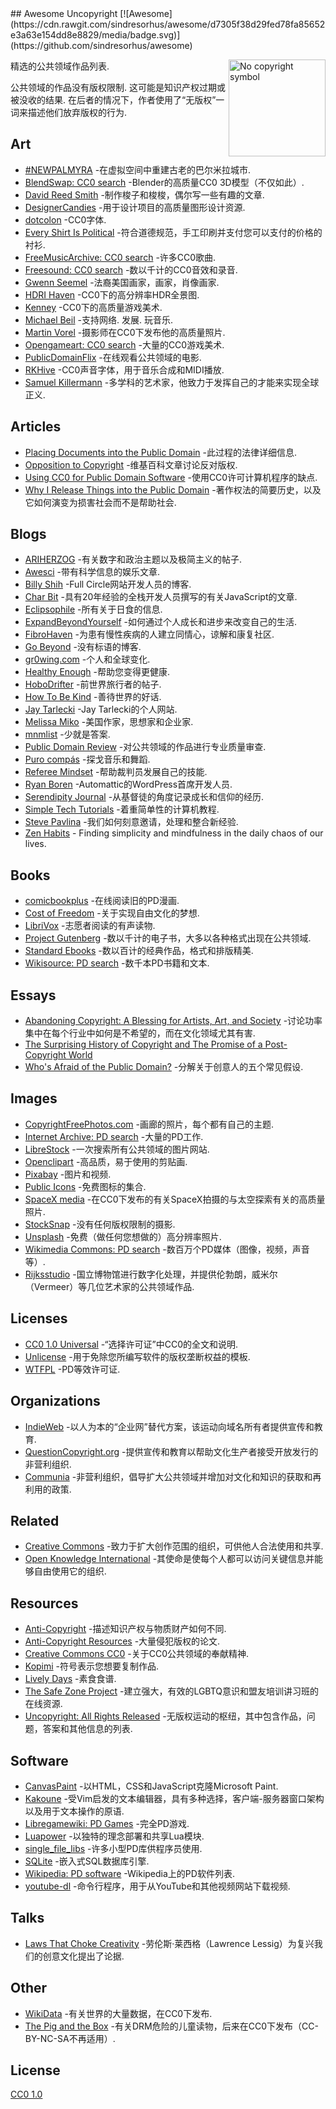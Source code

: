 <div class="github-widget" data-repo="johnjago/awesome-uncopyright"></div>
<script async src="https://pagead2.googlesyndication.com/pagead/js/adsbygoogle.js"></script><ins class="adsbygoogle" style="display:block" data-ad-client="ca-pub-6890694312814945" data-ad-slot="5473692530" data-ad-format="auto"  data-full-width-responsive="true"></ins><script>(adsbygoogle = window.adsbygoogle || []).push({});</script>
## Awesome Uncopyright [![Awesome](https://cdn.rawgit.com/sindresorhus/awesome/d7305f38d29fed78fa85652e3a63e154dd8e8829/media/badge.svg)](https://github.com/sindresorhus/awesome)

[<img src="https://upload.wikimedia.org/wikipedia/commons/6/62/PD-icon.svg" alt="No copyright symbol" align="right" width="155">](http://questioncopyright.org/)

精选的公共领域作品列表.

 公共领域的作品没有版权限制.  这可能是知识产权过期或被没收的结果.  在后者的情况下，作者使用了“无版权”一词来描述他们放弃版权的行为.



## Art

- [#NEWPALMYRA](http://www.newpalmyra.org/) -在虚拟空间中重建古老的巴尔米拉城市.
- [BlendSwap: CC0 search](https://www.blendswap.com/blends/search?keywords=+&is_fan_art=1&blend_license=CC-0&render_engine=&sort=downloads&direction=desc) -Blender的高质量CC0 3D模型（不仅如此）.
- [David Reed Smith](http://www.davidreedsmith.com/UncopyrightNotice.htm) -制作梭子和梭梭，偶尔写一些有趣的文章.
- [DesignerCandies](http://designercandies.net/uncopyright/) -用于设计项目的高质量图形设计资源.
- [dotcolon](http://dotcolon.net/) -CC0字体.
- [Every Shirt Is Political](https://everyshirtispolitical.com/) -符合道德规范，手工印刷并支付您可以支付的价格的衬衫.
- [FreeMusicArchive: CC0 search](http://freemusicarchive.org/search/?adv=1&quicksearch=&search-genre=Genres&duration_from=&duration_to=&music-filter-public-domain=1) -许多CC0歌曲.
- [Freesound: CC0 search](https://freesound.org/search/?g=1&q=&f=%20license:%22Creative+Commons+0%22) -数以千计的CC0音效和录音.
- [Gwenn Seemel](http://www.gwennseemel.com/index.php/copyright/) -法裔美国画家，画家，肖像画家.
- [HDRI Haven](https://hdrihaven.com/) -CC0下的高分辨率HDR全景图.
- [Kenney](https://www.kenney.nl/assets) -CC0下的高质量游戏美术.
- [Michael Beil](http://michaelbeil.com/uncopyright)  -支持网络.  发展.  玩音乐.
- [Martin Vorel](https://libreshot.com/) -摄影师在CC0下发布他的高质量照片.
- [Opengameart: CC0 search](https://opengameart.org/art-search-advanced?keys=&title=&field_art_tags_tid_op=or&field_art_tags_tid=&name=&field_art_type_tid%5B%5D=9&field_art_type_tid%5B%5D=10&field_art_type_tid%5B%5D=7273&field_art_type_tid%5B%5D=14&field_art_type_tid%5B%5D=12&field_art_type_tid%5B%5D=13&field_art_type_tid%5B%5D=11&field_art_licenses_tid%5B%5D=4&sort_by=count&sort_order=DESC&items_per_page=24&Collection=) -大量的CC0游戏美术.
- [PublicDomainFlix](http://publicdomainflix.com/index.html) -在线观看公共领域的电影.
- [RKHive](http://rkhive.com/legal.html) -CC0声音字体，用于音乐合成和MIDI播放.
- [Samuel Killermann](https://www.samuelkillermann.com/) -多学科的艺术家，他致力于发挥自己的才能来实现全球正义.

## Articles

- [Placing Documents into the Public Domain](https://cr.yp.to/publicdomain.html) -此过程的法律详细信息.
- [Opposition to Copyright](https://en.wikipedia.org/wiki/Opposition_to_copyright) -维基百科文章讨论反对版权.
- [Using CC0 for Public Domain Software](https://creativecommons.org/2011/04/15/using-cc0-for-public-domain-software/) -使用CC0许可计算机程序的缺点.
- [Why I Release Things into the Public Domain](https://alexcabal.com/why-i-release-things-into-the-public-domain) -著作权法的简要历史，以及它如何演变为损害社会而不是帮助社会.

## Blogs

- [ARIHERZOG](http://ariherzog.com/) -有关数字和政治主题以及极简主义的帖子.
- [Awesci](http://awesci.com/uncopyright/) -带有科学信息的娱乐文章.
- [Billy Shih](http://www.billyshih.com/uncopyright/) -Full Circle网站开发人员的博客.
- [Char Bit](http://charb.it/uncopyright/) -具有20年经验的全栈开发人员撰写的有关JavaScript的文章.
- [Eclipsophile](http://eclipsophile.com/) -所有关于日食的信息.
- [ExpandBeyondYourself](http://www.expandbeyondyourself.com/uncopyright/) -如何通过个人成长和进步来改变自己的生活.
- [FibroHaven](http://www.fibrohaven.com/uncopyright/) -为患有慢性疾病的人建立同情心，谅解和康复社区.
- [Go Beyond](http://go-beyond.org/) -没有标语的博客.
- [gr0wing.com](http://www.gr0wing.com/uncopyright/) -个人和全球变化.
- [Healthy Enough](http://healthyenough.net/) -帮助您变得更健康.
- [HoboDrifter](http://www.hobodrifter.com/uncopyright/) -前世界旅行者的帖子.
- [How To Be Kind](http://www.howtobekind.info/uncopyright/) -善待世界的好话.
- [Jay Tarlecki](http://jaytarlecki.com/uncopyright/attribution/) -Jay Tarlecki的个人网站.
- [Melissa Miko](http://www.melissamiko.com/uncopyright/) -美国作家，思想家和企业家.
- [mnmlist](http://mnmlist.com/uncopyright/) -少就是答案.
- [Public Domain Review](http://publicdomainreview.org) -对公共领域的作品进行专业质量审查.
- [Puro compás](http://www.stafforini.com/tango/uncopyright/) -探戈音乐和舞蹈.
- [Referee Mindset](http://refereemindset.com/uncopyright) -帮助裁判员发展自己的技能.
- [Ryan Boren](https://boren.blog/uncopyright/) -Automattic的WordPress首席开发人员.
- [Serendipity Journal](https://dugmugg.wordpress.com/uncopyright/) -从基督徒的角度记录成长和信仰的经历.
- [Simple Tech Tutorials](https://simpletechtutorials.blogspot.com/p/uncopyright.html) -着重简单性的计算机教程.
- [Steve Pavlina](http://www.stevepavlina.com/uncopyright-notice/) -我们如何刻意邀请，处理和整合新经验.
- [Zen Habits](https://zenhabits.net/uncopyright/) - Finding simplicity and mindfulness in the daily chaos of our lives.

## Books

- [comicbookplus](http://comicbookplus.com/) -在线阅读旧的PD漫画.
- [Cost of Freedom](http://costoffreedom.cc/) -关于实现自由文化的梦想.
- [LibriVox](https://librivox.org/) -志愿者阅读的有声读物.
- [Project Gutenberg](https://www.gutenberg.org/) -数以千计的电子书，大多以各种格式出现在公共领域.
- [Standard Ebooks](https://standardebooks.org/) -数以百计的经典作品，格式和排版精美.
- [Wikisource: PD search](https://en.wikisource.org/w/index.php?search=incategory%3A%22cc-zero%7CPD-old%7CPD-old-70-1923%E2%80%8E%22&title=Special%3ASearch&profile=advanced&fulltext=1&advancedSearch-current=%7B%22namespaces%22%3A%5B100%2C102%2C106%2C114%2C0%5D%7D&ns100=1&ns102=1&ns106=1&ns114=1&ns0=1) -数千本PD书籍和文本.

## Essays

- [Abandoning Copyright: A Blessing for Artists, Art, and Society](http://www.culturelink.org/news/members/2005/members2005-011.html) -讨论功率集中在每个行业中如何是不希望的，而在文化领域尤其有害.
- [The Surprising History of Copyright and The Promise of a Post-Copyright World](https://questioncopyright.org/promise)
- [Who's Afraid of the Public Domain?](https://stpeter.im/writings/essays/publicdomain.html) -分解关于创意人的五个常见假设.

## Images

- [CopyrightFreePhotos.com](http://www.copyrightfreephotos.com/) -画廊的照片，每个都有自己的主题.
- [Internet Archive: PD search](https://archive.org/search.php?query=possible-copyright-status%3A%28NOT_IN_COPYRIGHT%29%20OR%20licenseurl%3A%28%22http%3A%2F%2Fcreativecommons.org%2Fpublicdomain%2Fmark%2F1.0%2F%22%29%20OR%20licenseurl%3A%28%22https%3A%2F%2Fcreativecommons.org%2Fpublicdomain%2Fzero%2F1.0%2F%22%29) -大量的PD工作.
- [LibreStock](http://librestock.com/) -一次搜索所有公共领域的图片网站.
- [Openclipart](https://openclipart.org/share) -高品质，易于使用的剪贴画.
- [Pixabay](https://pixabay.com/en/service/faq/) -图片和视频.
- [Public Icons](https://publicicons.lllllllllllllllll.com/) -免费图标的集合.
- [SpaceX media](https://www.spacex.com/media) -在CC0下发布的有关SpaceX拍摄的与太空探索有关的高质量照片.
- [StockSnap](https://stocksnap.io/license) -没有任何版权限制的摄影.
- [Unsplash](https://unsplash.com/license) -免费（做任何您想做的）高分辨率照片.
- [Wikimedia Commons: PD search](https://commons.wikimedia.org/w/index.php?search=filetype%3Aimage+incategory%3A%22cc-zero%7CPD-user%7CCC-PD-Mark%7CPD-Art+%28PD-old%29%7CPD-Art+%28PD-old-100%29%7CPD-Art+%28PD-old+default%29%7CPD-Art+%28PD-old-100-1923%29%7CPD-Art+%28PD-old-70-1923%29%7CLibrary+of+Congress-no+known+copyright+restrictions%7Cpublic+domain%22&title=Special%3ASearch&go=Go) -数百万个PD媒体（图像，视频，声音等）.
- [Rijksstudio](https://www.rijksmuseum.nl/en/rijksstudio) -国立博物馆进行数字化处理，并提供伦勃朗，威米尔（Vermeer）等几位艺术家的公共领域作品.

## Licenses

- [CC0 1.0 Universal](https://choosealicense.com/licenses/cc0-1.0/) -“选择许可证”中CC0的全文和说明.
- [Unlicense](http://unlicense.org/) -用于免除您所编写软件的版权垄断权益的模板.
- [WTFPL](http://www.wtfpl.net/) -PD等效许可证.

## Organizations

- [IndieWeb](https://indieweb.org/IndieWebCamp:Copyrights) -以人为本的“企业网”替代方案，该运动向域名所有者提供宣传和教育.
- [QuestionCopyright.org](http://questioncopyright.org/) -提供宣传和教育以帮助文化生产者接受开放发行的非营利组织.
- [Communia](https://www.communia-association.org/) -非营利组织，倡导扩大公共领域并增加对文化和知识的获取和再利用的政策.

## Related

- [Creative Commons](https://creativecommons.org/) -致力于扩大创作范围的组织，可供他人合法使用和共享.
- [Open Knowledge International](https://okfn.org/) -其使命是使每个人都可以访问关键信息并能够自由使用它的组织.

## Resources

- [Anti-Copyright](https://www.anticopyright.com/) -描述知识产权与物质财产如何不同.
- [Anti-Copyright Resources](http://praxeology.net/anticopyright.htm) -大量侵犯版权的论文.
- [Creative Commons CC0](https://creativecommons.org/share-your-work/public-domain/cc0/) -关于CC0公共领域的奉献精神.
- [Kopimi](http://kopimi.com/) -符号表示您想要复制作品.
- [Lively Days](http://livelydays.com/) -素食食谱.
- [The Safe Zone Project](https://thesafezoneproject.com/help/uncopyright/) -建立强大，有效的LGBTQ意识和盟友培训讲习班的在线资源.
- [Uncopyright: All Rights Released](http://uncopyright.org/) -无版权运动的枢纽，其中包含作品，问题，答案和其他信息的列表.

## Software

- [CanvasPaint](http://sigilmaster.com/) -以HTML，CSS和JavaScript克隆Microsoft Paint.
- [Kakoune](https://github.com/mawww/kakoune/blob/master/UNLICENSE) -受Vim启发的文本编辑器，具有多种选择，客户端-服务器窗口架构以及用于文本操作的原语.
- [Libregamewiki: PD Games](https://archive.org/search.php?query=possible-copyright-status%3A%28NOT_IN_COPYRIGHT%29%20OR%20licenseurl%3A%28%22http%3A%2F%2Fcreativecommons.org%2Fpublicdomain%2Fmark%2F1.0%2F%22%29%20OR%20licenseurl%3A%28%22https%3A%2F%2Fcreativecommons.org%2Fpublicdomain%2Fzero%2F1.0%2F%22%29) -完全PD游戏.
- [Luapower](https://luapower.com/) -以独特的理念部署和共享Lua模块.
- [single_file_libs](https://github.com/nothings/single_file_libs) -许多小型PD库供程序员使用.
- [SQLite](https://sqlite.org/copyright.html) -嵌入式SQL数据库引擎.
- [Wikipedia: PD software](https://en.wikipedia.org/wiki/Category:Public-domain_software_with_source_code) -Wikipedia上的PD软件列表.
- [youtube-dl](https://rg3.github.io/youtube-dl/about.html) -命令行程序，用于从YouTube和其他视频网站下载视频.

## Talks

- [Laws That Choke Creativity](https://www.youtube.com/watch?v=7Q25-S7jzgs) -劳伦斯·莱西格（Lawrence Lessig）为复兴我们的创意文化提出了论据.

## Other

- [WikiData](https://www.wikidata.org/wiki/Wikidata:Main_Page) -有关世界的大量数据，在CC0下发布.
- [The Pig and the Box](https://en.wikisource.org/wiki/The_Pig_and_the_Box) -有关DRM危险的儿童读物，后来在CC0下发布（CC-BY-NC-SA不再适用）.

## License

[CC0 1.0](https://creativecommons.org/publicdomain/zero/1.0/)

